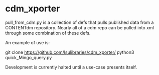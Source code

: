 # cdm_xporter

pull_from_cdm.py is a collection of defs that pulls published data from a CONTENTdm repository.  Nearly all of a cdm repo can be pulled into xml through some combination of these defs.

An example of use is:

git clone https://github.com/lsulibraries/cdm_xporter/
python3 quick_Mingo_query.py

Development is currently halted until a use-case presents itself.  
